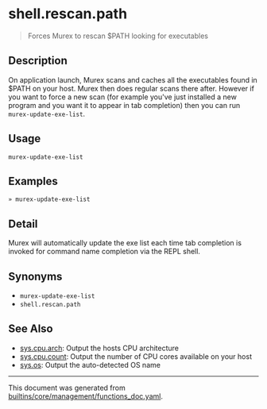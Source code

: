 # shell.rescan.path

> Forces Murex to rescan $PATH looking for executables

## Description

On application launch, Murex scans and caches all the executables found in
$PATH on your host. Murex then does regular scans there after. However if
you want to force a new scan (for example you've just installed a new
program and you want it to appear in tab completion) then you can run `murex-update-exe-list`.

## Usage

```
murex-update-exe-list
```

## Examples

```
» murex-update-exe-list
```

## Detail

Murex will automatically update the exe list each time tab completion is
invoked for command name completion via the REPL shell.

## Synonyms

* `murex-update-exe-list`
* `shell.rescan.path`


## See Also

* [sys.cpu.arch](../commands/cpuarch.md):
  Output the hosts CPU architecture
* [sys.cpu.count](../commands/cpucount.md):
  Output the number of CPU cores available on your host
* [sys.os](../commands/os.md):
  Output the auto-detected OS name

<hr/>

This document was generated from [builtins/core/management/functions_doc.yaml](https://github.com/lmorg/murex/blob/master/builtins/core/management/functions_doc.yaml).